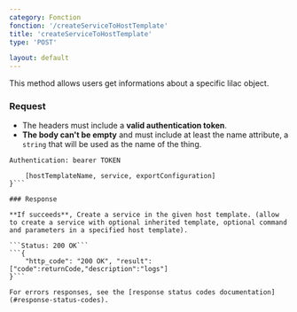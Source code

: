 ```yaml
---
category: Fonction
fonction: '/createServiceToHostTemplate'
title: 'createServiceToHostTemplate'
type: 'POST'

layout: default
---
```


This method allows users get informations about a specific lilac object.

### Request

* The headers must include a **valid authentication token**.
* **The body can't be empty** and must include at least the name attribute, a `string` that will be used as the name of the thing.

```Authentication: bearer TOKEN```
```{
    [hostTemplateName, service, exportConfiguration]
}```

### Response

**If succeeds**, Create a service in the given host template. (allow to create a service with optional inherited template, optional command and parameters in a specified host template).

```Status: 200 OK```
```{
    "http_code": "200 OK", "result": ["code":returnCode,"description":"logs"]
}```

For errors responses, see the [response status codes documentation](#response-status-codes).
